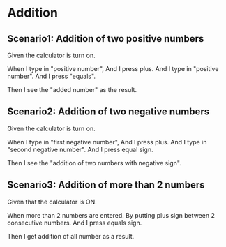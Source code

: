 # Addition

## Scenario1: Addition of two positive numbers
  
  Given the calculator is turn on.

  When I type in "positive number", And I press plus.
  And I type in "positive number".
  And I press "equals".
  
  Then I see the "added number" as the result.
  
## Scenario2: Addition of two negative numbers

  Given the calculator is turn on.
  
  When I type in "first negative number", And I press plus.
  And I type in "second negative number".
  And I press equal sign.
  
  Then I see the "addition of two numbers with negative sign".
  
## Scenario3: Addition of more than 2 numbers

  Given that the calculator is ON.
  
  When more than 2 numbers are entered.
  By putting plus sign between 2 consecutive numbers.
  And I press equals sign.
  
  Then I get addition of all number as a result.
